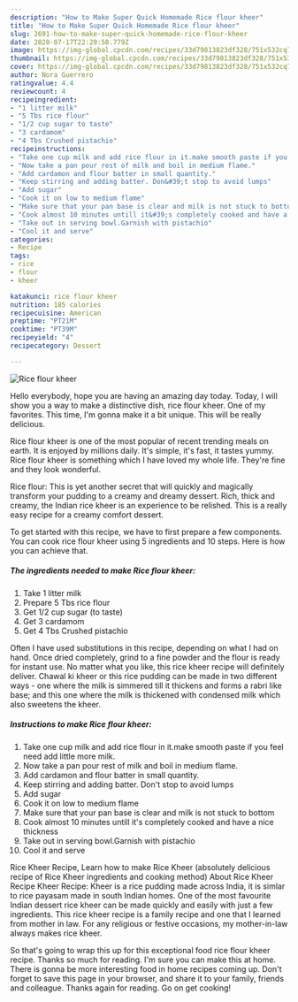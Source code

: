 ```yaml
---
description: "How to Make Super Quick Homemade Rice flour kheer"
title: "How to Make Super Quick Homemade Rice flour kheer"
slug: 2691-how-to-make-super-quick-homemade-rice-flour-kheer
date: 2020-07-17T22:29:58.779Z
image: https://img-global.cpcdn.com/recipes/33d79813823df328/751x532cq70/rice-flour-kheer-recipe-main-photo.jpg
thumbnail: https://img-global.cpcdn.com/recipes/33d79813823df328/751x532cq70/rice-flour-kheer-recipe-main-photo.jpg
cover: https://img-global.cpcdn.com/recipes/33d79813823df328/751x532cq70/rice-flour-kheer-recipe-main-photo.jpg
author: Nora Guerrero
ratingvalue: 4.4
reviewcount: 4
recipeingredient:
- "1 litter milk"
- "5 Tbs rice flour"
- "1/2 cup sugar to taste"
- "3 cardamom"
- "4 Tbs Crushed pistachio"
recipeinstructions:
- "Take one cup milk and add rice flour in it.make smooth paste if you feel need add little more milk."
- "Now take a pan pour rest of milk and boil in medium flame."
- "Add cardamon and flour batter in small quantity."
- "Keep stirring and adding batter. Don&#39;t stop to avoid lumps"
- "Add sugar"
- "Cook it on low to medium flame"
- "Make sure that your pan base is clear and milk is not stuck to bottom"
- "Cook almost 10 minutes untill it&#39;s completely cooked and have a nice thickness"
- "Take out in serving bowl.Garnish with pistachio"
- "Cool it and serve"
categories:
- Recipe
tags:
- rice
- flour
- kheer

katakunci: rice flour kheer 
nutrition: 185 calories
recipecuisine: American
preptime: "PT21M"
cooktime: "PT39M"
recipeyield: "4"
recipecategory: Dessert

---
```



![Rice flour kheer](https://img-global.cpcdn.com/recipes/33d79813823df328/751x532cq70/rice-flour-kheer-recipe-main-photo.jpg)

Hello everybody, hope you are having an amazing day today. Today, I will show you a way to make a distinctive dish, rice flour kheer. One of my favorites. This time, I'm gonna make it a bit unique. This will be really delicious.

Rice flour kheer is one of the most popular of recent trending meals on earth. It is enjoyed by millions daily. It's simple, it's fast, it tastes yummy. Rice flour kheer is something which I have loved my whole life. They're fine and they look wonderful.

Rice flour: This is yet another secret that will quickly and magically transform your pudding to a creamy and dreamy dessert. Rich, thick and creamy, the Indian rice kheer is an experience to be relished. This is a really easy recipe for a creamy comfort dessert.


To get started with this recipe, we have to first prepare a few components. You can cook rice flour kheer using 5 ingredients and 10 steps. Here is how you can achieve that.

<!--inarticleads1-->

##### The ingredients needed to make Rice flour kheer:

1. Take 1 litter milk
1. Prepare 5 Tbs rice flour
1. Get 1/2 cup sugar (to taste)
1. Get 3 cardamom
1. Get 4 Tbs Crushed pistachio


Often I have used substitutions in this recipe, depending on what I had on hand. Once dried completely, grind to a fine powder and the flour is ready for instant use. No matter what you like, this rice kheer recipe will definitely deliver. Chawal ki kheer or this rice pudding can be made in two different ways - one where the milk is simmered till it thickens and forms a rabri like base; and this one where the milk is thickened with condensed milk which also sweetens the kheer. 

<!--inarticleads2-->

##### Instructions to make Rice flour kheer:

1. Take one cup milk and add rice flour in it.make smooth paste if you feel need add little more milk.
1. Now take a pan pour rest of milk and boil in medium flame.
1. Add cardamon and flour batter in small quantity.
1. Keep stirring and adding batter. Don&#39;t stop to avoid lumps
1. Add sugar
1. Cook it on low to medium flame
1. Make sure that your pan base is clear and milk is not stuck to bottom
1. Cook almost 10 minutes untill it&#39;s completely cooked and have a nice thickness
1. Take out in serving bowl.Garnish with pistachio
1. Cool it and serve


Rice Kheer Recipe, Learn how to make Rice Kheer (absolutely delicious recipe of Rice Kheer ingredients and cooking method) About Rice Kheer Recipe Kheer Recipe: Kheer is a rice pudding made across India, it is simlar to rice payasam made in south Indian homes. One of the most favourite Indian dessert rice kheer can be made quickly and easily with just a few ingredients. This rice kheer recipe is a family recipe and one that I learned from mother in law. For any religious or festive occasions, my mother-in-law always makes rice kheer. 

So that's going to wrap this up for this exceptional food rice flour kheer recipe. Thanks so much for reading. I'm sure you can make this at home. There is gonna be more interesting food in home recipes coming up. Don't forget to save this page in your browser, and share it to your family, friends and colleague. Thanks again for reading. Go on get cooking!
